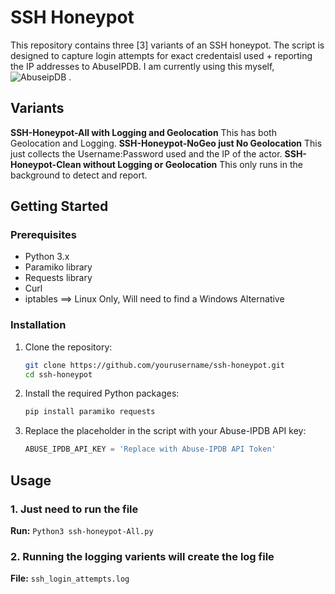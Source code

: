 # SSH Honeypot

This repository contains three [3] variants of an SSH honeypot. The script is designed to capture login attempts for exact credentaisl used + reporting the IP addresses to AbuseIPDB. 
I am currently using this myself, ![AbuseipDB](https://www.abuseipdb.com/user/137416) .
## Variants

 **SSH-Honeypot-All with Logging and Geolocation** This has both Geolocation and Logging.
 **SSH-Honeypot-NoGeo just No Geolocation** This just collects the Username:Password used and the IP of the actor.
 **SSH-Honeypot-Clean without Logging or Geolocation** This only runs in the background to detect and report. 

## Getting Started
### Prerequisites
- Python 3.x
- Paramiko library
- Requests library
- Curl
- iptables  ==> Linux Only, Will need to find a Windows Alternative

### Installation

1. Clone the repository:
    ```sh
    git clone https://github.com/yourusername/ssh-honeypot.git
    cd ssh-honeypot
    ```

2. Install the required Python packages:
    ```sh
    pip install paramiko requests
    ```

3. Replace the placeholder in the script with your Abuse-IPDB API key:
    ```python
    ABUSE_IPDB_API_KEY = 'Replace with Abuse-IPDB API Token'
    ```
## Usage

### 1. Just need to run the file

**Run:** `Python3 ssh-honeypot-All.py`

### 2. Running the logging varients will create the log file
**File:** `ssh_login_attempts.log`

